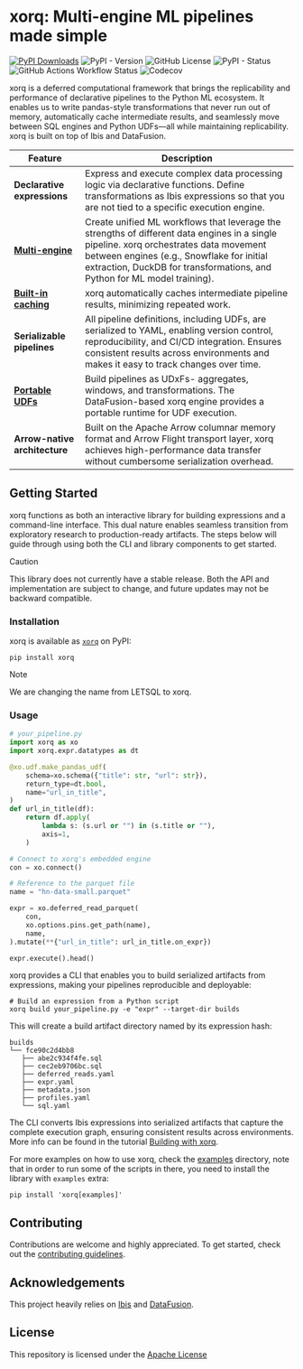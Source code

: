 # xorq: Multi-engine ML pipelines made simple

[![PyPI Downloads](https://static.pepy.tech/badge/xorq)](https://pepy.tech/projects/xorq)
![PyPI - Version](https://img.shields.io/pypi/v/xorq)
![GitHub License](https://img.shields.io/github/license/xorq-labs/xorq)
![PyPI - Status](https://img.shields.io/pypi/status/xorq)
![GitHub Actions Workflow Status](https://img.shields.io/github/actions/workflow/status/xorq-labs/xorq/ci-test.yml)
![Codecov](https://img.shields.io/codecov/c/github/letsql/letsql)

xorq is a deferred computational framework that brings the replicability and
performance of declarative pipelines to the Python ML ecosystem. It enables us
to write pandas-style transformations that never run out of memory,
automatically cache intermediate results, and seamlessly move between SQL
engines and Python UDFs—all while maintaining replicability. xorq is built on
top of Ibis and DataFusion.

| Feature                                                                       | Description |
|-------------------------------------------------------------------------------|-------------|
| **Declarative expressions**                                                   | Express and execute complex data processing logic via declarative functions. Define transformations as Ibis expressions so that you are not tied to a specific execution engine. |
| **[Multi-engine](https://docs.xorq.dev/core_concepts#multi-engine-system)**   | Create unified ML workflows that leverage the strengths of different data engines in a single pipeline. xorq orchestrates data movement between engines (e.g., Snowflake for initial extraction, DuckDB for transformations, and Python for ML model training). |
| **[Built-in caching](https://docs.xorq.dev/core_concepts#caching-system)**    | xorq automatically caches intermediate pipeline results, minimizing repeated work. |
| **Serializable pipelines**                                                    | All pipeline definitions, including UDFs, are serialized to YAML, enabling version control, reproducibility, and CI/CD integration. Ensures consistent results across environments and makes it easy to track changes over time. |
| **[Portable UDFs](https://docs.xorq.dev/core_concepts#custom-ud-x-f-system)** | Build pipelines as  UDxFs- aggregates, windows, and transformations. The DataFusion-based xorq engine provides a portable runtime for UDF execution. |
| **Arrow-native architecture**                                                 | Built on the Apache Arrow columnar memory format and Arrow Flight transport layer, xorq achieves high-performance data transfer without cumbersome serialization overhead. |


## Getting Started
xorq functions as both an interactive library for building expressions and a
command-line interface. This dual nature enables seamless transition
from exploratory research to production-ready artifacts. The steps below will
guide through using both the CLI and library components to get started.

> [!CAUTION] 
> This library does not currently have a stable release. Both the
> API and implementation are subject to change, and future updates may not be
> backward compatible.

### Installation

xorq is available as [`xorq`](https://pypi.org/project/xorq/) on PyPI:

```shell
pip install xorq
```

> [!NOTE]
> We are changing the name from LETSQL to xorq.

### Usage

```python
# your_pipeline.py
import xorq as xo
import xorq.expr.datatypes as dt

@xo.udf.make_pandas_udf(
    schema=xo.schema({"title": str, "url": str}),
    return_type=dt.bool,
    name="url_in_title",
)
def url_in_title(df):
    return df.apply(
        lambda s: (s.url or "") in (s.title or ""),
        axis=1,
    )

# Connect to xorq's embedded engine
con = xo.connect()

# Reference to the parquet file
name = "hn-data-small.parquet"

expr = xo.deferred_read_parquet(
    con,
    xo.options.pins.get_path(name),
    name,
).mutate(**{"url_in_title": url_in_title.on_expr})

expr.execute().head()
```

xorq provides a CLI that enables you to build serialized artifacts from expressions, making your pipelines reproducible and deployable:

```shell
# Build an expression from a Python script
xorq build your_pipeline.py -e "expr" --target-dir builds
```
This will create a build artifact directory named by its expression hash:
```
builds
└── fce90c2d4bb8
   ├── abe2c934f4fe.sql
   ├── cec2eb9706bc.sql
   ├── deferred_reads.yaml
   ├── expr.yaml
   ├── metadata.json
   ├── profiles.yaml
   └── sql.yaml
```

The CLI converts Ibis expressions into serialized artifacts that capture the complete execution graph, ensuring consistent results across environments.
More info can be found in the tutorial [Building with xorq](https://docs.xorq.dev/core_concepts/build).

For more examples on how to use xorq, check the
[examples](https://github.com/xorq-labs/xorq/tree/main/examples) directory, note
that in order to run some of the scripts in there, you need to install the
library with `examples` extra:

```shell
pip install 'xorq[examples]'
```

## Contributing

Contributions are welcome and highly appreciated. To get started, check out the [contributing guidelines](https://github.com/xorq-labs/xorq/blob/main/CONTRIBUTING.md).

## Acknowledgements

This project heavily relies on [Ibis](https://github.com/ibis-project/ibis) and [DataFusion](https://github.com/apache/datafusion).   

## License

This repository is licensed under the [Apache License](https://github.com/xorq-labs/xorq/blob/main/LICENSE)
